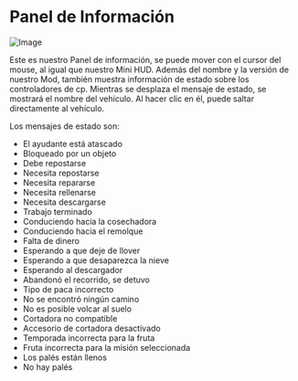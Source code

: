 # Panel de Información

![Image](assets/imagesinfopanel_0_0_480_130.png)


Este es nuestro Panel de información, se puede mover con el cursor del mouse, al igual que nuestro Mini HUD.
Además del nombre y la versión de nuestro Mod, también muestra información de estado sobre los controladores de cp.
Mientras se desplaza el mensaje de estado, se mostrará el nombre del vehículo.
Al hacer clic en él, puede saltar directamente al vehículo.



Los mensajes de estado son:
- El ayudante está atascado
- Bloqueado por un objeto
- Debe repostarse
- Necesita repostarse
- Necesita repararse
- Necesita rellenarse
- Necesita descargarse
- Trabajo terminado
- Conduciendo hacia la cosechadora
- Conduciendo hacia el remolque
- Falta de dinero
- Esperando a que deje de llover
- Esperando a que desaparezca la nieve
- Esperando al descargador
- Abandonó el recorrido, se detuvo
- Tipo de paca incorrecto
- No se encontró ningún camino
- No es posible volcar al suelo
- Cortadora no compatible
- Accesorio de cortadora desactivado
- Temporada incorrecta para la fruta
- Fruta incorrecta para la misión seleccionada
- Los palés están llenos
- No hay palés



